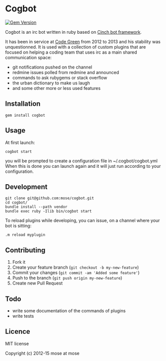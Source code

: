 # Cogbot

[![Gem Version](https://badge.fury.io/rb/cogbot.svg)](http://badge.fury.io/rb/cogbot)

Cogbot is an irc bot written in ruby based on [Cinch bot framework](https://github.com/cinchrb/cinch).

It has been in service at [Code Green](http://codegreenit.com) from 2012 to 2013 and his stability
was unquestionned. It is used with a collection of custom plugins that are focused on helping a coding
team that uses irc as a main shared communication space:

* git notifications pushed on the channel
* redmine issues polled from redmine and announced
* commands to ask rubygems or stack overflow
* the urban dictionary to make us laugh
* and some other more or less used features

## Installation

    gem install cogbot

## Usage

At first launch:

    cogbot start

you will be prompted to create a configuration file in ~/.cogbot/cogbot.yml
When this is done you can launch again and it will just run according to your configuration.

## Development

    git clone git@github.com:mose/cogbot.git
    cd cogbot/
    bundle install --path vendor
    bundle exec ruby -Ilib bin/cogbot start

To reload plugins while developing, you can issue, on a channel where your bot is sitting:

    .m reload myplugin

## Contributing

1. Fork it
2. Create your feature branch (`git checkout -b my-new-feature`)
3. Commit your changes (`git commit -am 'Added some feature'`)
4. Push to the branch (`git push origin my-new-feature`)
5. Create new Pull Request

## Todo

* write some documentation of the commands of plugins
* write tests

## Licence

MIT license

Copyright (c) 2012-15 mose at mose
